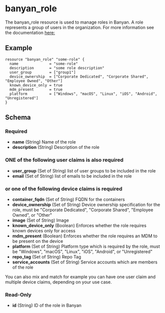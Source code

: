# banyan_role

The banyan_role resource is used to manage roles in Banyan. A role represents a group of users in the organization. For more information see the documentation [here:](https://docs.banyanops.com/docs/feature-guides/administer-security-policies/roles/manage-roles/)

## Example
```hcl
resource "banyan_role" "some-role" {
  name              = "some-role"
  description       = "some role description"
  user_group        = ["group1"]
  device_ownership  = ["Corporate Dedicated", "Corporate Shared", "Employee Owned", "Other"]
  known_device_only = true
  mdm_present       = true
  platform          = ["Windows", "macOS", "Linux", "iOS", "Android", "Unregistered"]
}
```
<!-- schema generated by tfplugindocs -->
## Schema

### Required

- **name** (String) Name of the role
- **description** (String) Description of the role

### **ONE** of the following user claims is also required
- **user_group** (Set of String) list of user groups to be included in the role
- **email** (Set of String) list of emails to be included in the role

### or one of the following device claims is required

- **container_fqdn** (Set of String) FQDN for the containers
- **device_ownership** (Set of String) Device ownership specification for the role, must be "Corporate Dedicated", "Corporate Shared", "Employee Owned", or "Other"
- **image** (Set of String) Image
- **known_device_only** (Boolean) Enforces whether the role requires known devices only for access
- **mdm_present** (Boolean) Enforces whether the role requires an MDM to be present on the device
- **platform** (Set of String) Platform type which is required by the role, must be "Windows", "macOS", "Linux", "iOS", "Android", or "Unregistered"
- **repo_tag** (Set of String) Repo Tag
- **service_accounts** (Set of String) Service accounts which are members of the role

You can also mix and match for example you can have one user claim and multiple device claims, depending on your use case.

### Read-Only

- **id** (String) ID of the role in Banyan
